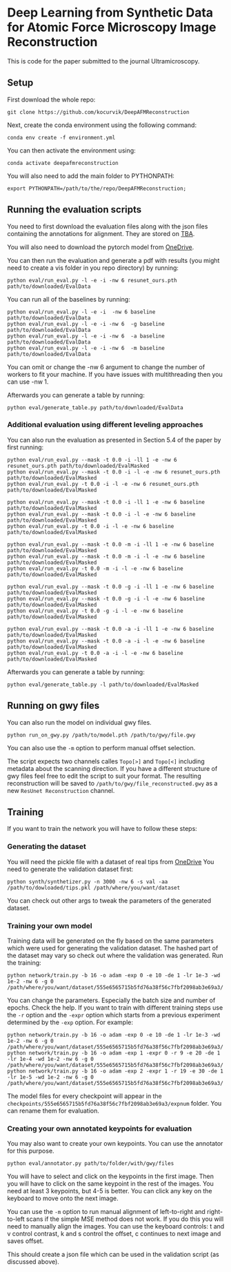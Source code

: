 # Deep Learning from Synthetic Data for Atomic Force Microscopy Image Reconstruction

This is code for the paper submitted to the journal Ultramicroscopy.

## Setup

First download the whole repo:

    git clone https://github.com/kocurvik/DeepAFMReconstruction

Next, create the conda environment using the following command:

    conda env create -f environment.yml
You can then activate the environment using:

    conda activate deepafmreconstruction
You will also need to add the main folder to PYTHONPATH:

    export PYTHONPATH=/path/to/the/repo/DeepAFMReconstruction;
## Running the evaluation scripts
You need to first download the evaluation files along with the json files containing the annotations for alignment. They are stored on [TBA](...).

You will also need to download the pytorch model from [OneDrive](https://liveuniba-my.sharepoint.com/:u:/g/personal/kocur15_uniba_sk/Ee57hdE5W-1Lp7EIr4L0TtoBQOliNIjUYkYsMYtdKsqNRw?e=B0ozci).

You can then run the evaluation and generate a pdf with results (you might need to create a vis folder in you repo directory) by running:

    python eval/run_eval.py -l -e -i -nw 6 resunet_ours.pth path/to/downloaded/EvalData
You can run all of the baselines by running:

    python eval/run_eval.py -l -e -i  -nw 6 baseline path/to/downloaded/EvalData
    python eval/run_eval.py -l -e -i -nw 6  -g baseline path/to/downloaded/EvalData
    python eval/run_eval.py -l -e -i -nw 6  -a baseline path/to/downloaded/EvalData
    python eval/run_eval.py -l -e -i -nw 6  -m baseline path/to/downloaded/EvalData

You can omit or change the -nw 6 argument to change the number of workers to fit your machine. If you have issues with multithreading then you can use -nw 1.

Afterwards you can generate a table by running:

    python eval/generate_table.py path/to/downloaded/EvalData
    
### Additional evaluation using different leveling approaches

You can also run the evaluation as presented in Section 5.4 of the paper by first running:

    python eval/run_eval.py --mask -t 0.0 -i -ll 1 -e -nw 6 resunet_ours.pth path/to/downloaded/EvalMasked
    python eval/run_eval.py --mask -t 0.0 -i -l -e -nw 6 resunet_ours.pth path/to/downloaded/EvalMasked
    python eval/run_eval.py -t 0.0 -i -l -e -nw 6 resunet_ours.pth path/to/downloaded/EvalMasked

    python eval/run_eval.py --mask -t 0.0 -i -ll 1 -e -nw 6 baseline path/to/downloaded/EvalMasked
    python eval/run_eval.py --mask -t 0.0 -i -l -e -nw 6 baseline path/to/downloaded/EvalMasked
    python eval/run_eval.py -t 0.0 -i -l -e -nw 6 baseline path/to/downloaded/EvalMasked

    python eval/run_eval.py --mask -t 0.0 -m -i -ll 1 -e -nw 6 baseline path/to/downloaded/EvalMasked
    python eval/run_eval.py --mask -t 0.0 -m -i -l -e -nw 6 baseline path/to/downloaded/EvalMasked
    python eval/run_eval.py -t 0.0 -m -i -l -e -nw 6 baseline path/to/downloaded/EvalMasked

    python eval/run_eval.py --mask -t 0.0 -g -i -ll 1 -e -nw 6 baseline path/to/downloaded/EvalMasked
    python eval/run_eval.py --mask -t 0.0 -g -i -l -e -nw 6 baseline path/to/downloaded/EvalMasked
    python eval/run_eval.py -t 0.0 -g -i -l -e -nw 6 baseline path/to/downloaded/EvalMasked

    python eval/run_eval.py --mask -t 0.0 -a -i -ll 1 -e -nw 6 baseline path/to/downloaded/EvalMasked
    python eval/run_eval.py --mask -t 0.0 -a -i -l -e -nw 6 baseline path/to/downloaded/EvalMasked
    python eval/run_eval.py -t 0.0 -a -i -l -e -nw 6 baseline path/to/downloaded/EvalMasked
    
Afterwards you can generate a table by running:

    python eval/generate_table.py -l path/to/downloaded/EvalMasked

## Running on gwy files
 You can also run the model on individual gwy files. 
 

    python run_on_gwy.py /path/to/model.pth /path/to/gwy/file.gwy
You can also use the `-m` option to perform manual offset selection. 

The script expects two channels calles `Topo[>]` and `Topo[<]` including metadata about the scanning direction. If you have a different structure of gwy files feel free to edit the script to suit your format. The resulting reconstruction will be saved to `/path/to/gwy/file_reconstructed.gwy` as a new `ResUnet Reconstruction` channel.

## Training
If you want to train the network you will have to follow these steps:
### Generating the dataset
You will need the pickle file with a dataset of real tips from [OneDrive](https://liveuniba-my.sharepoint.com/:u:/g/personal/kocur15_uniba_sk/EWDE0kbGQBJNr173VGjKLB0BlEj6PYQFJ_YOyzfFX1ZzHQ?e=gyhP3T)
You need to generate the validation dataset first:

    python synth/synthetizer.py -n 3000 -nw 6 -s val -aa /path/to/dowloaded/tips.pkl /path/where/you/want/dataset
You can check out other args to tweak the parameters of the generated dataset.
### Training your own model
Training data will be generated on the fly based on the same parameters which were used for generating the validation dataset. The hashed part of the dataset may vary so check out where the validation was generated.
Run the training:

    python network/train.py -b 16 -o adam -exp 0 -e 10 -de 1 -lr 1e-3 -wd 1e-2 -nw 6 -g 0 /path/where/you/want/dataset/555e6565715b5fd76a38f56c7fbf2098ab3e69a3/
You can change the parameters. Especially the batch size and number of epochs. Check the help. If you want to train with different training steps use the `-r` option and the `-expr` option which starts from a previous experiment determined by the `-exp` option. For example:

    python network/train.py -b 16 -o adam -exp 0 -e 10 -de 1 -lr 1e-3 -wd 1e-2 -nw 6 -g 0 /path/where/you/want/dataset/555e6565715b5fd76a38f56c7fbf2098ab3e69a3/
    python network/train.py -b 16 -o adam -exp 1 -expr 0 -r 9 -e 20 -de 1 -lr 1e-4 -wd 1e-2 -nw 6 -g 0 /path/where/you/want/dataset/555e6565715b5fd76a38f56c7fbf2098ab3e69a3/
    python network/train.py -b 16 -o adam -exp 2 -expr 1 -r 19 -e 30 -de 1 -lr 1e-5 -wd 1e-2 -nw 6 -g 0 /path/where/you/want/dataset/555e6565715b5fd76a38f56c7fbf2098ab3e69a3/
The model files for every checkpoint will appear in the `checkpoints/555e6565715b5fd76a38f56c7fbf2098ab3e69a3/expnum` folder. You can rename them for evaluation.

### Creating your own annotated keypoints for evaluation
You may also want to create your own keypoints. You can use the annotator for this purpose.

    python eval/annotator.py path/to/folder/with/gwy/files
You will have to select and click on the keypoints in the first image. Then you will have to click on the same keypoint in the rest of the images. You need at least 3 keypoints, but 4-5 is better. You can click any key on the keyboard to move onto the next image.

You can use the `-m` option to run manual alignment of left-to-right and right-to-left scans if the simple MSE method does not work. If you do this you will need to manually align the images. You can use the keyboard controls: t and v control contrast, k and s control the offset, c continues to next image and saves offset.

This should create a json file which can be used in the validation script (as discussed above).
